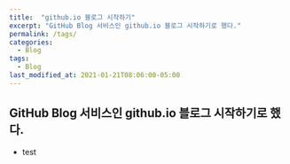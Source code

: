 ```yaml
---
title:  "github.io 블로그 시작하기"
excerpt: "GitHub Blog 서비스인 github.io 블로그 시작하기로 했다."
permalink: /tags/
categories:
  - Blog
tags:
  - Blog
last_modified_at: 2021-01-21T08:06:00-05:00
---
```



## GitHub Blog 서비스인 github.io 블로그 시작하기로 했다. 
* test
